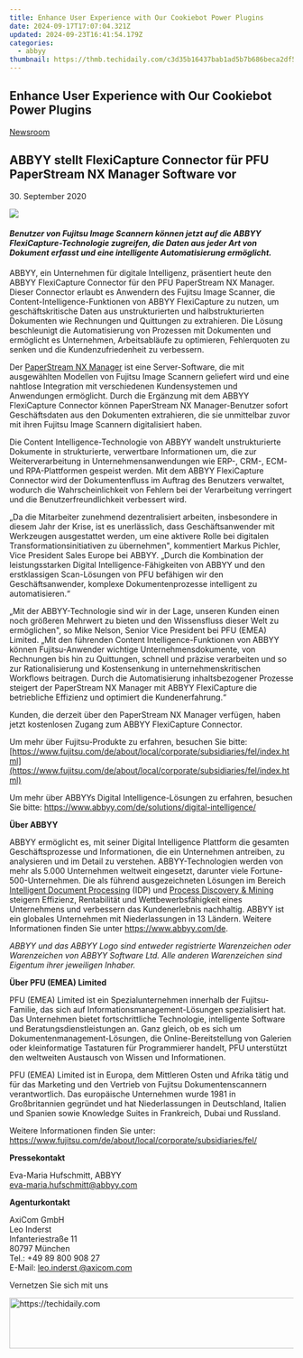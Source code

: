 ```yaml
---
title: Enhance User Experience with Our Cookiebot Power Plugins
date: 2024-09-17T17:07:04.321Z
updated: 2024-09-23T16:41:54.179Z
categories:
  - abbyy
thumbnail: https://thmb.techidaily.com/c3d35b16437bab1ad5b7b686beca2df570e5510e7d66b97529a73f9cf277751a.jpg
---
```


## Enhance User Experience with Our Cookiebot Power Plugins

[Newsroom](https://tools.techidaily.com/abbyy/products/)

## ABBYY stellt FlexiCapture Connector für PFU PaperStream NX Manager Software vor

30\. September 2020

![](https://content.abbyy.com/-/media/project/abbyy/abbyy/branchtemplates/shutterstock_1272462163_1296-x-729.jpg?h=729&iar=0&w=1296)

#### _Benutzer von Fujitsu Image Scannern können jetzt auf die ABBYY FlexiCapture-Technologie zugreifen, die Daten aus jeder Art von Dokument erfasst und eine intelligente Automatisierung ermöglicht._

ABBYY, ein Unternehmen für digitale Intelligenz, präsentiert heute den ABBYY FlexiCapture Connector für den PFU PaperStream NX Manager. Dieser Connector erlaubt es Anwendern des Fujitsu Image Scanner, die Content-Intelligence-Funktionen von ABBYY FlexiCapture zu nutzen, um geschäftskritische Daten aus unstrukturierten und halbstrukturierten Dokumenten wie Rechnungen und Quittungen zu extrahieren. Die Lösung beschleunigt die Automatisierung von Prozessen mit Dokumenten und ermöglicht es Unternehmen, Arbeitsabläufe zu optimieren, Fehlerquoten zu senken und die Kundenzufriedenheit zu verbessern.

Der [PaperStream NX Manager](https://www.fujitsu.com/de/products/computing/peripheral/scanners/fi/software/ps-nxmanager/ps-nxmanager.html) ist eine Server-Software, die mit ausgewählten Modellen von Fujitsu Image Scannern geliefert wird und eine nahtlose Integration mit verschiedenen Kundensystemen und Anwendungen ermöglicht. Durch die Ergänzung mit dem ABBYY FlexiCapture Connector können PaperStream NX Manager-Benutzer sofort Geschäftsdaten aus den Dokumenten extrahieren, die sie unmittelbar zuvor mit ihren Fujitsu Image Scannern digitalisiert haben.

Die Content Intelligence-Technologie von ABBYY wandelt unstrukturierte Dokumente in strukturierte, verwertbare Informationen um, die zur Weiterverarbeitung in Unternehmensanwendungen wie ERP-, CRM-, ECM- und RPA-Plattformen gespeist werden. Mit dem ABBYY FlexiCapture Connector wird der Dokumentenfluss im Auftrag des Benutzers verwaltet, wodurch die Wahrscheinlichkeit von Fehlern bei der Verarbeitung verringert und die Benutzerfreundlichkeit verbessert wird.

„Da die Mitarbeiter zunehmend dezentralisiert arbeiten, insbesondere in diesem Jahr der Krise, ist es unerlässlich, dass Geschäftsanwender mit Werkzeugen ausgestattet werden, um eine aktivere Rolle bei digitalen Transformationsinitiativen zu übernehmen", kommentiert Markus Pichler, Vice President Sales Europe bei ABBYY. „Durch die Kombination der leistungsstarken Digital Intelligence-Fähigkeiten von ABBYY und den erstklassigen Scan-Lösungen von PFU befähigen wir den Geschäftsanwender, komplexe Dokumentenprozesse intelligent zu automatisieren.“

„Mit der ABBYY-Technologie sind wir in der Lage, unseren Kunden einen noch größeren Mehrwert zu bieten und den Wissensfluss dieser Welt zu ermöglichen", so Mike Nelson, Senior Vice President bei PFU (EMEA) Limited. „Mit den führenden Content Intelligence-Funktionen von ABBYY können Fujitsu-Anwender wichtige Unternehmensdokumente, von Rechnungen bis hin zu Quittungen, schnell und präzise verarbeiten und so zur Rationalisierung und Kostensenkung in unternehmenskritischen Workflows beitragen. Durch die Automatisierung inhaltsbezogener Prozesse steigert der PaperStream NX Manager mit ABBYY FlexiCapture die betriebliche Effizienz und optimiert die Kundenerfahrung.“ 

Kunden, die derzeit über den PaperStream NX Manager verfügen, haben jetzt kostenlosen Zugang zum ABBYY FlexiCapture Connector.

Um mehr über Fujitsu-Produkte zu erfahren, besuchen Sie bitte: [https://www.fujitsu.com/de/about/local/corporate/subsidiaries/fel/index.html](https://www.fujitsu.com/de/about/local/corporate/subsidiaries/fel/index.html)

Um mehr über ABBYYs Digital Intelligence-Lösungen zu erfahren, besuchen Sie bitte: <https://www.abbyy.com/de/solutions/digital-intelligence/>

**Über ABBYY**

ABBYY ermöglicht es, mit seiner Digital Intelligence Plattform die gesamten Geschäftsprozesse und Informationen, die ein Unternehmen antreiben, zu analysieren und im Detail zu verstehen. ABBYY-Technologien werden von mehr als 5.000 Unternehmen weltweit eingesetzt, darunter viele Fortune-500-Unternehmen. Die als führend ausgezeichneten Lösungen im Bereich [Intelligent Document Processing](https://tools.techidaily.com/abbyy/products/) (IDP) und [Process Discovery & Mining](https://tools.techidaily.com/abbyy/products/) steigern Effizienz, Rentabilität und Wettbewerbsfähigkeit eines Unternehmens und verbessern das Kundenerlebnis nachhaltig. ABBYY ist ein globales Unternehmen mit Niederlassungen in 13 Ländern. Weitere Informationen finden Sie unter <https://www.abbyy.com/de>.

_ABBYY und das ABBYY Logo sind entweder registrierte Warenzeichen oder Warenzeichen von ABBYY Software Ltd. Alle anderen Warenzeichen sind Eigentum ihrer jeweiligen Inhaber._

**Über PFU (EMEA) Limited**

PFU (EMEA) Limited ist ein Spezialunternehmen innerhalb der Fujitsu-Familie, das sich auf Informationsmanagement-Lösungen spezialisiert hat. Das Unternehmen bietet fortschrittliche Technologie, intelligente Software und Beratungsdienstleistungen an. Ganz gleich, ob es sich um Dokumentenmanagement-Lösungen, die Online-Bereitstellung von Galerien oder kleinformatige Tastaturen für Programmierer handelt, PFU unterstützt den weltweiten Austausch von Wissen und Informationen.

PFU (EMEA) Limited ist in Europa, dem Mittleren Osten und Afrika tätig und für das Marketing und den Vertrieb von Fujitsu Dokumentenscannern verantwortlich. Das europäische Unternehmen wurde 1981 in Großbritannien gegründet und hat Niederlassungen in Deutschland, Italien und Spanien sowie Knowledge Suites in Frankreich, Dubai und Russland.

Weitere Informationen finden Sie unter: <https://www.fujitsu.com/de/about/local/corporate/subsidiaries/fel/>

**Pressekontakt**

Eva-Maria Hufschmitt, ABBYY  
[eva-maria.hufschmitt@abbyy.com](https://tools.techidaily.com/abbyy/products/)

**Agenturkontakt**

AxiCom GmbH  
Leo Inderst  
Infanteriestraße 11  
80797 München  
Tel.: +49 89 800 908 27  
E-Mail: [leo.inderst @axicom.com](https://tools.techidaily.com/abbyy/products/)

Vernetzen Sie sich mit uns

<ins class="adsbygoogle"
     style="display:block"
     data-ad-format="autorelaxed"
     data-ad-client="ca-pub-7571918770474297"
     data-ad-slot="1223367746"></ins>

<ins class="adsbygoogle"
     style="display:block"
     data-ad-client="ca-pub-7571918770474297"
     data-ad-slot="8358498916"
     data-ad-format="auto"
     data-full-width-responsive="true"></ins>



<!-- affiliate ads begin -->
<a href="https://appsumo.8odi.net/c/5597632/2151894/7443" target="_top" id="2151894">
  <img src="//a.impactradius-go.com/display-ad/7443-2151894" border="0" alt="https://techidaily.com" width="728" height="90"/>
</a>
<img height="0" width="0" src="https://appsumo.8odi.net/i/5597632/2151894/7443" style="position:absolute;visibility:hidden;" border="0" />
<!-- affiliate ads end -->

